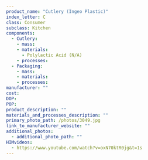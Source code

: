 ```yaml
---
product_name: "Cutlery (Ingeo Plastic)"
index_letter: C
class: Consumer
subclass: Kitchen
components:
  - Cutlery:
    - mass: 
    - materials:
      - Polylactic Acid (N/A)
    - processes:
  - Packaging:
    - mass: 
    - materials:
    - processes:
manufacturer: ""
cost: 
DOP: 
POP: 
product_description: ""
materials_and_processes_description: ""
primary_photo_path: /photos/3049.jpg
link_to_manufacturer_website: ""
additional_photos:
  - additional_photo_path: ""
HIMvideos:
  - https://www.youtube.com/watch?v=oxN70ktR0jg&t=1s
---
```

